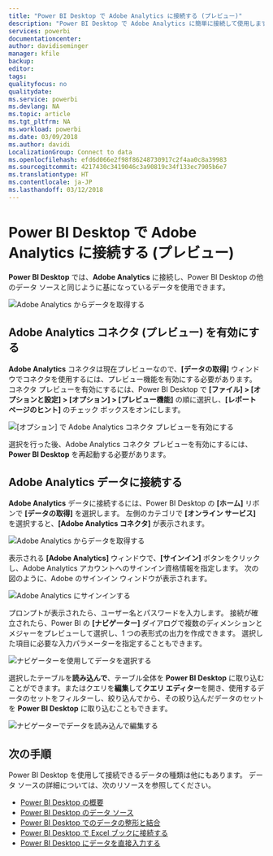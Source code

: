 ```yaml
---
title: "Power BI Desktop で Adobe Analytics に接続する (プレビュー)"
description: "Power BI Desktop で Adobe Analytics に簡単に接続して使用します"
services: powerbi
documentationcenter: 
author: davidiseminger
manager: kfile
backup: 
editor: 
tags: 
qualityfocus: no
qualitydate: 
ms.service: powerbi
ms.devlang: NA
ms.topic: article
ms.tgt_pltfrm: NA
ms.workload: powerbi
ms.date: 03/09/2018
ms.author: davidi
LocalizationGroup: Connect to data
ms.openlocfilehash: efd6d066e2f98f86248730917c2f4aa0c8a39983
ms.sourcegitcommit: 4217430c3419046c3a90819c34f133ec7905b6e7
ms.translationtype: HT
ms.contentlocale: ja-JP
ms.lasthandoff: 03/12/2018
---
```

# <a name="connect-to-adobe-analytics-in-power-bi-desktop-preview"></a>Power BI Desktop で Adobe Analytics に接続する (プレビュー)
**Power BI Desktop** では、**Adobe Analytics** に接続し、Power BI Desktop の他のデータ ソースと同じように基になっているデータを使用できます。 

![Adobe Analytics からデータを取得する](media/desktop-connect-adobe-analytics/connect-adobe-analytics_01.png)

## <a name="enable-the-adobe-analytics-connector-preview"></a>Adobe Analytics コネクタ (プレビュー) を有効にする 
**Adobe Analytics** コネクタは現在プレビューなので、**[データの取得]** ウィンドウでコネクタを使用するには、プレビュー機能を有効にする必要があります。 コネクタ プレビューを有効にするには、Power BI Desktop で **[ファイル] > [オプションと設定] > [オプション] > [プレビュー機能]** の順に選択し、**[レポート ページのヒント]** のチェック ボックスをオンにします。 

![[オプション] で Adobe Analytics コネクタ プレビューを有効にする](media/desktop-connect-adobe-analytics/connect-adobe-analytics_02.png)

選択を行った後、Adobe Analytics コネクタ プレビューを有効にするには、**Power BI Desktop** を再起動する必要があります。

## <a name="connect-to-adobe-analytics-data"></a>Adobe Analytics データに接続する
**Adobe Analytics** データに接続するには、Power BI Desktop の **[ホーム]** リボンで **[データの取得]** を選択します。 左側のカテゴリで **[オンライン サービス]** を選択すると、**[Adobe Analytics コネクタ]** が表示されます。

![Adobe Analytics からデータを取得する](media/desktop-connect-adobe-analytics/connect-adobe-analytics_01.png)

表示される **[Adobe Analytics]** ウィンドウで、**[サインイン]** ボタンをクリックし、Adobe Analytics アカウントへのサインイン資格情報を指定します。 次の図のように、Adobe のサインイン ウィンドウが表示されます。

![Adobe Analytics にサインインする](media/desktop-connect-adobe-analytics/connect-adobe-analytics_03.png)

プロンプトが表示されたら、ユーザー名とパスワードを入力します。 接続が確立されたら、Power BI の **[ナビゲーター]** ダイアログで複数のディメンションとメジャーをプレビューして選択し、1 つの表形式の出力を作成できます。 選択した項目に必要な入力パラメーターを指定することもできます。 

![ナビゲーターを使用してデータを選択する](media/desktop-connect-adobe-analytics/connect-adobe-analytics_04.png)

選択したテーブルを**読み込んで**、テーブル全体を **Power BI Desktop** に取り込むことができます。またはクエリを**編集**して**クエリ エディター**を開き、使用するデータのセットをフィルターし、絞り込んでから、その絞り込んだデータのセットを **Power BI Desktop** に取り込むこともできます。

![ナビゲーターでデータを読み込んで編集する](media/desktop-connect-adobe-analytics/connect-adobe-analytics_05.png)


## <a name="next-steps"></a>次の手順
Power BI Desktop を使用して接続できるデータの種類は他にもあります。 データ ソースの詳細については、次のリソースを参照してください。

* [Power BI Desktop の概要](desktop-getting-started.md)
* [Power BI Desktop のデータ ソース](desktop-data-sources.md)
* [Power BI Desktop でのデータの整形と結合](desktop-shape-and-combine-data.md)
* [Power BI Desktop で Excel ブックに接続する](desktop-connect-excel.md)   
* [Power BI Desktop にデータを直接入力する](desktop-enter-data-directly-into-desktop.md)   

